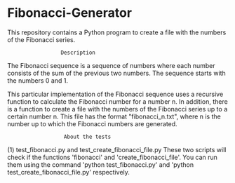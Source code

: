 # Fibonacci-Generator

This repository contains a Python program to create a file with the numbers of the Fibonacci series.

                     Description 

The Fibonacci sequence is a sequence of numbers where each number consists of the sum of the previous two numbers. 
The sequence starts with the numbers 0 and 1.

This particular implementation of the Fibonacci sequence uses a recursive function to calculate the Fibonacci number for a number n. 
In addition, there is a function to create a file with the numbers of the Fibonacci series up to a certain number n. 
This file has the format "fibonacci_n.txt", where n is the number up to which the Fibonacci numbers are generated.

                      About the tests 

(1) test_fibonacci.py and test_create_fibonacci_file.py 
These two scripts will check if the functions 'fibonacci' and 'create_fibonacci_file'. 
You can run them using the command 'python test_fibonacci.py' and 'python test_create_fibonacci_file.py' respectively.


